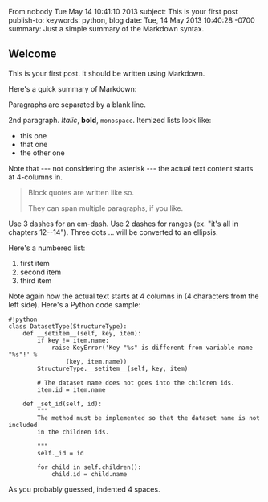 From nobody Tue May 14 10:41:10 2013
subject: This is your first post
publish-to: 
keywords: python, blog
date: Tue, 14 May 2013 10:40:28 -0700
summary: Just a simple summary of the Markdown syntax.

## Welcome ##

This is your first post. It should be written using Markdown.

Here's a quick summary of Markdown:

Paragraphs are separated by a blank line.

2nd paragraph. *Italic*, **bold**, `monospace`. Itemized lists
look like:

  * this one
  * that one
  * the other one

Note that --- not considering the asterisk --- the actual text
content starts at 4-columns in.

> Block quotes are
> written like so.
>
> They can span multiple paragraphs,
> if you like.

Use 3 dashes for an em-dash. Use 2 dashes for ranges (ex. "it's all in
chapters 12--14"). Three dots ... will be converted to an ellipsis.

Here's a numbered list:

 1. first item
 2. second item
 3. third item

Note again how the actual text starts at 4 columns in (4 characters
from the left side). Here's a Python code sample:

    #!python
    class DatasetType(StructureType):                                               
        def __setitem__(self, key, item):                                           
            if key != item.name:                                                    
                raise KeyError('Key "%s" is different from variable name "%s"!' %   
                    (key, item.name))                                               
            StructureType.__setitem__(self, key, item)                              
                                                                                    
            # The dataset name does not goes into the children ids.                 
            item.id = item.name                                                     
                                                                                    
        def _set_id(self, id):                                                      
            """                                                                     
            The method must be implemented so that the dataset name is not included 
            in the children ids.                                                    
                                                                                    
            """                                                                     
            self._id = id                                                           
                                                                                    
            for child in self.children():                                           
                child.id = child.name

As you probably guessed, indented 4 spaces. 
